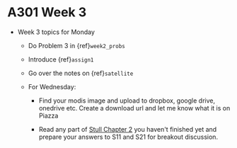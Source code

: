 # A301 Week 3

* Week 3 topics for Monday

  * Do Problem 3 in {ref}`week2_probs`

  * Introduce {ref}`assign1`

  * Go over the notes on {ref}`satellite` 

  * For Wednesday:

    * Find your modis image and upload to dropbox, google drive, onedrive etc.
      Create a download url and let me know what it is on Piazza

    * Read any part of [Stull Chapter 2]( https://www.eoas.ubc.ca/books/Practical_Meteorology/prmet102/Ch02-radiation-v102b.pdf) you haven't finished yet and prepare your answers to S11 and S21 for breakout discussion.

